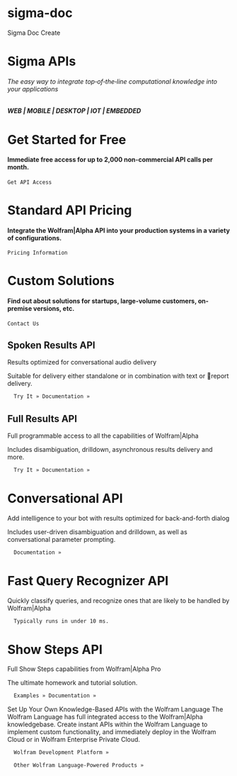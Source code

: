 # sigma-doc
Sigma Doc Create

# Sigma APIs
###### The easy way to integrate top‑of‑the‑line computational knowledge into your applications

##### WEB | MOBILE | DESKTOP | IOT | EMBEDDED

# Get Started for Free
#### Immediate free access for up to 2,000 non-commercial API calls per month.
``` Get API Access ```

# Standard API Pricing
#### Integrate the Wolfram|Alpha API into your production systems in a variety of configurations.

``` Pricing Information ```

# Custom Solutions
#### Find out about solutions for startups, large-volume customers, on-premise versions, etc.

``` Contact Us ```

## Spoken Results API
Results optimized for conversational audio delivery

Suitable for delivery either standalone or in combination with text or report delivery.

```sh 
  Try It » Documentation »
```

## Full Results API
Full programmable access to all the capabilities of Wolfram|Alpha

Includes disambiguation, drilldown, asynchronous results delivery and more.

```sh 
  Try It » Documentation »
```

# Conversational API
Add intelligence to your bot with results optimized for back-and-forth dialog

Includes user-driven disambiguation and drilldown, as well as conversational parameter prompting.

```sh
  Documentation »
```

# Fast Query Recognizer API
Quickly classify queries, and recognize ones that are likely to be handled by Wolfram|Alpha

```sh
  Typically runs in under 10 ms.
```

# Show Steps API
Full Show Steps capabilities from Wolfram|Alpha Pro

The ultimate homework and tutorial solution.

```sh
  Examples » Documentation »
```

Set Up Your Own Knowledge-Based APIs with the Wolfram Language
The Wolfram Language has full integrated access to the Wolfram|Alpha knowledgebase. Create instant APIs within the Wolfram Language to implement custom functionality, and immediately deploy in the Wolfram Cloud or in Wolfram Enterprise Private Cloud.

```html 
  Wolfram Development Platform » 
```
```zsh 
  Other Wolfram Language-Powered Products »
```
